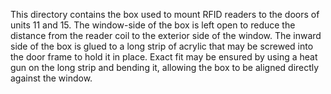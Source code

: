 This directory contains the box used to mount RFID readers to the doors of
units 11 and 15. The window-side of the box is left open to reduce the
distance from the reader coil to the exterior side of the window. The inward
side of the box is glued to a long strip of acrylic that may be screwed into
the door frame to hold it in place. Exact fit may be ensured by using a heat
gun on the long strip and bending it, allowing the box to be aligned directly
against the window.
